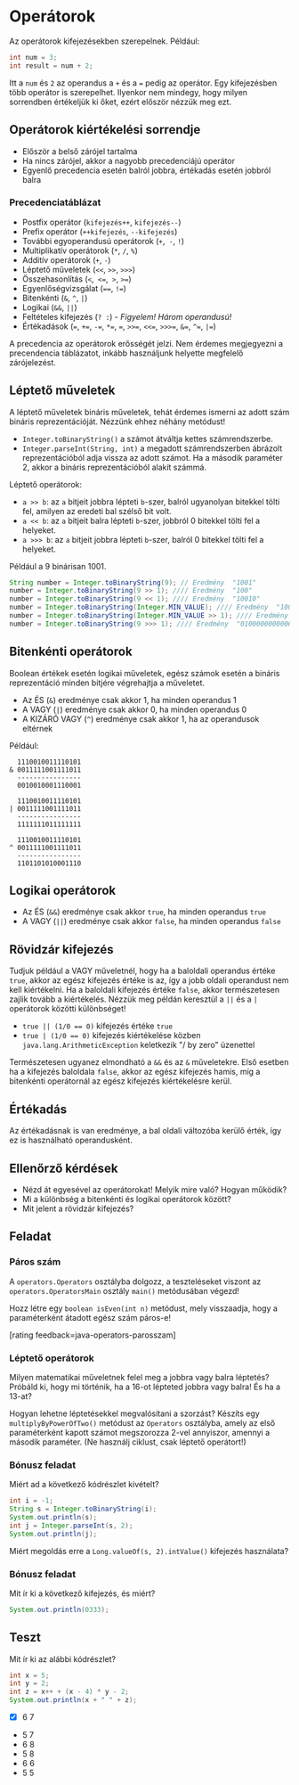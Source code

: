 # Operátorok

Az operátorok kifejezésekben szerepelnek. Például:

```java
int num = 3;
int result = num + 2;
```

Itt a `num` és `2` az operandus a `+` és a `=` pedig az operátor. Egy kifejezésben 
több operátor is szerepelhet. Ilyenkor nem mindegy, hogy milyen sorrendben értékeljük ki őket, 
ezért először nézzük meg ezt.

## Operátorok kiértékelési sorrendje

*	Először a belső zárójel tartalma
*	Ha nincs zárójel, akkor a nagyobb precedenciájú operátor
*	Egyenlő precedencia esetén balról jobbra, értékadás esetén jobbról balra

### Precedenciatáblázat

*	Postfix operátor (`kifejezés++`, `kifejezés--`)
*	Prefix operátor (`++kifejezés`, `--kifejezés`)
*	További egyoperandusú operátorok (`+`,` -`, `!`)
*	Multiplikatív operátorok (`*`, `/`, `%`)
*	Additív operátorok (`+`, `-`)
*	Léptető műveletek (`<<`, `>>`, `>>>`)
*	Összehasonlítás (`<`,` <=`,` >`, `>=`)
*	Egyenlőségvizsgálat (`==`, `!=`)
*	Bitenkénti (`&`, `^`, `|`)
*	Logikai (`&&`, `||`)
*	Feltételes kifejezés (`? :`) - _Figyelem! Három operandusú!_
*	Értékadások (`=`, `+=`, `-=`, `*=`, `=`, `>>=`, `<<=`, `>>>=`, `&=`, `^=`, `|=`)

A precedencia az operátorok erősségét jelzi. Nem érdemes megjegyezni a precendencia 
táblázatot, inkább használjunk helyette megfelelő zárójelezést.

## Léptető műveletek

A léptető műveletek bináris műveletek, tehát érdemes ismerni az adott szám bináris 
reprezentációját. Nézzünk ehhez néhány metódust!

* `Integer.toBinaryString()`  a számot átváltja kettes számrendszerbe.
* `Integer.parseInt(String, int)` a megadott számrendszerben ábrázolt reprezentációból 
adja vissza az adott számot. Ha a második paraméter 2, akkor a bináris reprezentációból 
alakít számmá.

Léptető operátorok:

* `a >> b`: az `a` bitjeit jobbra lépteti `b`-szer, balról ugyanolyan bitekkel tölti fel, 
amilyen az eredeti bal szélső bit volt.
* `a << b`: az `a` bitjeit balra lépteti `b`-szer, jobbról 0 bitekkel tölti fel a helyeket.
* `a >>> b`: az `a` bitjeit jobbra lépteti `b`-szer, balról 0 bitekkel tölti fel a helyeket.

Például a 9 binárisan 1001.

```java
String number = Integer.toBinaryString(9); // Eredmény  "1001"
number = Integer.toBinaryString(9 >> 1); //// Eredmény  "100"
number = Integer.toBinaryString(9 << 1); //// Eredmény  "10010"
number = Integer.toBinaryString(Integer.MIN_VALUE); //// Eredmény  "10000000000000000000000000000000"
number = Integer.toBinaryString(Integer.MIN_VALUE >> 1); //// Eredmény  "11000000000000000000000000000000"
number = Integer.toBinaryString(9 >>> 1); //// Eredmény  "01000000000000000000000000000000"
```

## Bitenkénti operátorok

Boolean értékek esetén logikai műveletek, egész számok esetén a bináris reprezentáció 
minden bitjére végrehajtja a műveletet.

* Az ÉS (`&`) eredménye csak akkor 1, ha minden operandus 1
* A VAGY (`|`) eredménye csak akkor 0, ha minden operandus 0
* A KIZÁRÓ VAGY (`^`) eredménye csak akkor 1, ha az operandusok eltérnek

Például:

```text
  1110010011110101
& 0011111001111011
  ----------------
  0010010001110001
  
  1110010011110101
| 0011111001111011
  ----------------
  1111111011111111
  
  1110010011110101
^ 0011111001111011
  ----------------
  1101101010001110
```

## Logikai operátorok

*	Az ÉS (`&&`) eredménye csak akkor `true`, ha minden operandus `true`
*	A VAGY (`||`) eredménye csak akkor `false`, ha minden operandus `false`

## Rövidzár kifejezés

Tudjuk például a VAGY műveletnél, hogy ha a baloldali operandus értéke `true`, 
akkor az egész kifejezés értéke is az, így a jobb oldali operandust nem kell kiértékelni. 
Ha a baloldali kifejezés értéke `false`, akkor természetesen zajlik tovább a kiértékelés. 
Nézzük meg példán keresztül a `||` és a `|` operátorok közötti különbséget!

* `true || (1/0 == 0)` kifejezés értéke `true`
* `true | (1/0 == 0)` kifejezés kiértékelése közben `java.lang.ArithmeticException` keletkezik "/ by zero" üzenettel

Természetesen ugyanez elmondható a `&&` és az `&` műveletekre. Első esetben ha a kifejezés 
baloldala `false`, akkor az egész kifejezés hamis, míg a bitenkénti operátornál az 
egész kifejezés kiértékelésre kerül.

## Értékadás

Az értékadásnak is van eredménye, a bal oldali változóba kerülő érték, így ez is használható operandusként.

## Ellenőrző kérdések

* Nézd át egyesével az operátorokat! Melyik mire való? Hogyan működik?
* Mi a különbség a bitenkénti és logikai operátorok között?
* Mit jelent a rövidzár kifejezés?

## Feladat
 
### Páros szám

A `operators.Operators` osztályba dolgozz, a teszteléseket viszont az 
`operators.OperatorsMain` osztály `main()` metódusában végezd!

Hozz létre egy `boolean isEven(int n)`
metódust, mely visszaadja, hogy a paraméterként átadott egész szám páros-e!

[rating feedback=java-operators-parosszam]

### Léptető operátorok

Milyen matematikai műveletnek felel meg a jobbra vagy balra léptetés? Próbáld ki, 
hogy mi történik, ha a 16-ot lépteted jobbra vagy balra! És ha a 13-at?

Hogyan lehetne léptetésekkel megvalósítani a szorzást? Készíts egy `multiplyByPowerOfTwo()` metódust 
az `Operators` osztályba, amely az első paraméterként kapott számot megszorozza 
2-vel annyiszor, amennyi a második paraméter. (Ne használj ciklust, csak léptető operátort!)

### Bónusz feladat

Miért ad a következő kódrészlet kivételt?

```java
int i = -1;
String s = Integer.toBinaryString(i);
System.out.println(s);
int j = Integer.parseInt(s, 2);
System.out.println(j);
```

Miért megoldás erre a `Long.valueOf(s, 2).intValue()` kifejezés használata?

### Bónusz feladat

Mit ír ki a következő kifejezés, és miért?

```java
System.out.println(0333);
```

## Teszt

Mit ír ki az alábbi kódrészlet?

```java
int x = 5;
int y = 2;
int z = x++ + (x - 4) * y - 2;
System.out.println(x + " " + z);
```

* [x] 6 7
* 5 7
* 6 8
* 5 8
* 6 6
* 5 5
